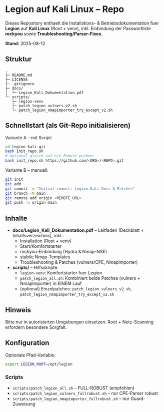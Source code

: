 # Legion auf Kali Linux – Repo

Dieses Repository enthaelt die Installations- & Betriebsdokumentation fuer **Legion** auf **Kali Linux** (Root + venv), inkl. Einbindung der Passwortliste **rockyou** sowie **Troubleshooting/Parser-Fixes**.

**Stand:** 2025-08-12

## Struktur
```
.
├─ README.md
├─ LICENSE
├─ .gitignore
├─ docs/
│  └─ Legion_Kali_Dokumentation.pdf
└─ scripts/
   ├─ legion-venv
   ├─ patch_legion_vulners_v2.sh
   └─ patch_legion_nmapimporter_try_except_v2.sh
```

## Schnellstart (als Git-Repo initialisieren)
Variante A – mit Script:
```bash
cd legion-kali-git
bash init_repo.sh
# optional gleich auf ein Remote pushen:
bash init_repo.sh https://github.com/<ORG>/<REPO>.git
```

Variante B – manuell:
```bash
git init
git add .
git commit -m "Initial commit: Legion Kali Docs & Patches"
git branch -M main
git remote add origin <REMOTE_URL>
git push -u origin main
```

## Inhalte
- **docs/Legion_Kali_Dokumentation.pdf** – Leitfaden (Deckblatt + Inhaltsverzeichnis), inkl.:
  - Installation (Root + venv)
  - Start/Komfortstarter
  - rockyou-Einbindung (Hydra & Nmap-NSE)
  - stabile Nmap-Templates
  - Troubleshooting & Patches (vulners/CPE, NmapImporter)
- **scripts/** – Hilfsskripte:
  - `legion-venv`: Komfortstarter fuer Legion
  - `patch_legion_all.sh`: Kombiniert beide Patches (vulners + NmapImporter) in EINEM Lauf
  - (optional) Einzelpatches: `patch_legion_vulners_v2.sh`, `patch_legion_nmapimporter_try_except_v2.sh`

## Hinweis
Bitte nur in autorisierten Umgebungen einsetzen. Root + Netz-Scanning erfordern besondere Sorgfalt.

## Konfiguration
Optionale Pfad-Variable:
```bash
export LEGION_ROOT=/opt/legion
```

### Scripts
- `scripts/patch_legion_all.sh` – FULL-ROBUST (empfohlen)
- `scripts/patch_legion_vulners_fullrobust.sh` – nur CPE-Parser robust
- `scripts/patch_legion_nmapimporter_fullrobust.sh` – nur Guard-Zuweisung
